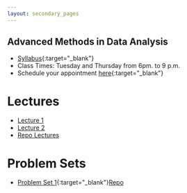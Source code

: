 ```yaml
---
layout: secondary_pages
---
```


## Advanced Methods in Data Analysis



- [Syllabus](MAAD/Syllabus_Urban.pdf){:target="_blank"}
- Class Times: Tuesday and Thursday from 6pm. to 9 p.m.
- Schedule your appointment [here](https://calendly.com/i-sarmiento/horarios-atencion-estudiantes){:target="_blank"} 


# Lectures

- [Lecture 1](https://ignaciomsarmiento.github.io/MAAD_summer22/Lectures1/Lecture1.html#1)
- [Lecture 2](https://ignaciomsarmiento.github.io/MAAD_summer22/Lecture2/Lecture2.html#1)
- [Repo Lectures](https://github.com/ignaciomsarmiento/MAAD_summer22)

# Problem Sets

- [Problem Set 1](MAAD/Problem_Set1.pdf){:target="_blank"}[Repo](https://github.com/ignaciomsarmiento/MAAD_summer22/tree/main/ProblemSet1)

